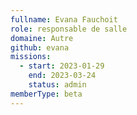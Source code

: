 ```yaml
---
fullname: Evana Fauchoit
role: responsable de salle
domaine: Autre
github: evana
missions:
  - start: 2023-01-29
    end: 2023-03-24
    status: admin
memberType: beta
---
```

